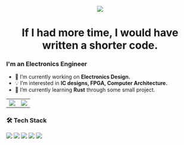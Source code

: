 <p align="center"><img src="https://i.imgur.com/A6bWGFl.gif"/></p>

<h1 align="center">If I had more time, I would have written a shorter code.</h1>
<h3>I'm an Electronics Engineer</h3>

- 🔭 I’m currently working on **Electronics Design.**
- 💡 I’m interested in  **IC designs, FPGA, Computer Architecture.**
- 🦀 I’m currently learning **Rust** through some small project.

<p align="center">
  <!--- stats (start) -->
<table align="center">
<tr border="none">
<td width="50%" align="center">
  
  <img  align="center"  src="https://github-readme-stats.vercel.app/api?username=vast-zhong&theme=dark&show_icons=true&count_private=true" />
  
</td>

<td width="50%" align="center">
  <img  align="center"  src="https://github-readme-stats.anuraghazra1.vercel.app/api/top-langs/?username=vast-zhong&theme=dark&hide_border=false&no-bg=true&no-frame=true&langs_count=10"/>
  
  </td>
</tr>
</table>
<!--- stats (end) -->

### 🛠️ Tech Stack
<p>
  <img src="https://img.shields.io/badge/FPGA-003366?style=for-the-badge&logo=intel&logoColor=white" />
  <img src="https://img.shields.io/badge/Verilog-35495E?style=for-the-badge&logoColor=white" />
  <img src="https://img.shields.io/badge/C-00599C?style=for-the-badge&logo=cplusplus&logoColor=white" />
  <img src="https://img.shields.io/badge/Linux-FCC624?style=for-the-badge&logo=linux&logoColor=black" />
  <img src="https://img.shields.io/badge/Rust-000000?style=for-the-badge&logo=rust&logoColor=white" />
</p>




